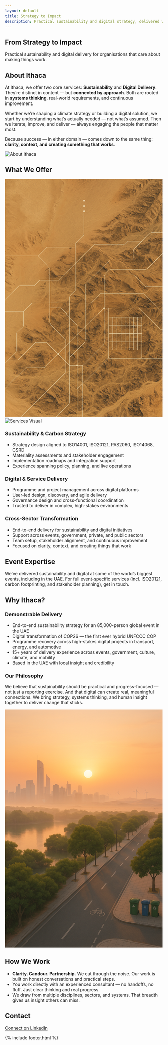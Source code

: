 ```yaml
---
layout: default
title: Strategy to Impact
description: Practical sustainability and digital strategy, delivered with clarity and purpose.
---
```


<section id="hero" class="section-hero">
  <div class="hero-content">
    <h1>From Strategy to Impact</h1>
    <p>Practical sustainability and digital delivery for organisations that care about making things work.</p>
  </div>
</section>

<section id="about" class="section-split-right">
  <div class="section-flex">
    <div class="text">
      <h2>About Ithaca</h2>
      <p>At Ithaca, we offer two core services: <strong>Sustainability</strong> and <strong>Digital Delivery</strong>. They’re distinct in content — but <strong>connected by approach</strong>. Both are rooted in <strong>systems thinking</strong>, real-world requirements, and continuous improvement.</p>
      <p>Whether we’re shaping a climate strategy or building a digital solution, we start by understanding what’s actually needed — not what’s assumed. Then we iterate, improve, and deliver — always engaging the people that matter most.</p>
      <p>Because success — in either domain — comes down to the same thing: <strong>clarity, context, and creating something that works</strong>.</p>
    </div>
    <div class="image">
      <img src="/assets/images/about.jpg" alt="About Ithaca">
    </div>
  </div>
</section>

<section id="services" class="section-split-left highlighted">
  <div class="section-flex">
    <div class="text">
      <h2>What We Offer</h2>
      <img src="/assets/images/whatweoffer.png" alt="What We Offer visual" class="content-img img-medium img-bordered" />
      <img src="/assets/images/placeholder-services.jpg" alt="Services Visual" class="section-image">
      <h3>Sustainability & Carbon Strategy</h3>
      <ul>
        <li>Strategy design aligned to ISO14001, ISO20121, PAS2060, ISO14068, CSRD</li>
        <li>Materiality assessments and stakeholder engagement</li>
        <li>Implementation roadmaps and integration support</li>
        <li>Experience spanning policy, planning, and live operations</li>
      </ul>
      <h3>Digital & Service Delivery</h3>
      <ul>
        <li>Programme and project management across digital platforms</li>
        <li>User-led design, discovery, and agile delivery</li>
        <li>Governance design and cross-functional coordination</li>
        <li>Trusted to deliver in complex, high-stakes environments</li>
      </ul>
      <h3>Cross-Sector Transformation</h3>
      <ul>
        <li>End-to-end delivery for sustainability and digital initiatives</li>
        <li>Support across events, government, private, and public sectors</li>
        <li>Team setup, stakeholder alignment, and continuous improvement</li>
        <li>Focused on clarity, context, and creating things that work</li>
      </ul>
    </div>
  </div>
</section>

<section id="event-expertise" class="section-split-right with-background">
  <div class="section-flex">
    <div class="text">
      <h2>Event Expertise</h2>
      <p>We’ve delivered sustainability and digital at some of the world’s biggest events, including in the UAE. For full event-specific services (incl. ISO20121, carbon footprinting, and stakeholder planning), get in touch.</p>
    </div>
  </div>
</section>

<section id="why" class="section-split-right highlighted">
  <div class="section-flex">
    <div class="text">
      <h2>Why Ithaca?</h2>
      <h3>Demonstrable Delivery</h3>
      <ul>
        <li>End-to-end sustainability strategy for an 85,000-person global event in the UAE</li>
        <li>Digital transformation of COP26 — the first ever hybrid UNFCCC COP</li>
        <li>Programme recovery across high-stakes digital projects in transport, energy, and automotive</li>
        <li>15+ years of delivery experience across events, government, culture, climate, and mobility</li>
        <li>Based in the UAE with local insight and credibility</li>
      </ul>
      <h3>Our Philosophy</h3>
      <p>We believe that sustainability should be practical and progress-focused — not just a reporting exercise. And that digital can create real, meaningful connections. We bring strategy, systems thinking, and human insight together to deliver change that sticks.</p>
    </div>
    <div class="image">
      <img src="/assets/images/whyithaca.png" alt="Why Ithaca visual" class="content-img img-medium img-bordered">
    </div>
  </div>
</section>

<section id="how" class="section-split-left">
  <div class="section-flex">
    <div class="text">
      <h2>How We Work</h2>
      <ul>
        <li><strong>Clarity. Candour. Partnership.</strong> We cut through the noise. Our work is built on honest conversations and practical steps.</li>
        <li>You work directly with an experienced consultant — no handoffs, no fluff. Just clear thinking and real progress.</li>
        <li>We draw from multiple disciplines, sectors, and systems. That breadth gives us insight others can miss.</li>
      </ul>
    </div>
  </div>
</section>

<section id="contact" class="section-contact highlighted">
  <h2>Contact</h2>
  <p><a href="https://www.linkedin.com/in/ashbladon/" target="_blank">Connect on LinkedIn</a></p>
</section>

{% include footer.html %}
